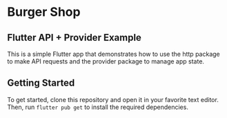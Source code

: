 # Burger Shop


## Flutter API + Provider Example
This is a simple Flutter app that demonstrates how to use the http package to make API requests and the provider package to manage app state.

## Getting Started
To get started, clone this repository and open it in your favorite text editor. Then, run `flutter pub get` to install the required dependencies.

